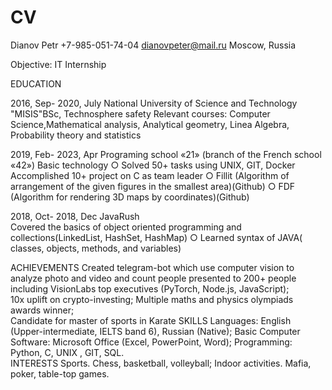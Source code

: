 # CV
Dianov Petr 
+7-985-051-74-04 
dianovpeter@mail.ru 
Moscow, Russia 
 
Objective:  IT Internship 
 
EDUCATION 
 
2016, Sep- 2020, July 
                 National University of Science and Technology "MISIS"BSc, Technosphere safety 
                    Relevant courses: Computer Science,Mathematical analysis, Analytical geometry, Linea Algebra, Probability theory and                       statistics 
 
2019, Feb- 2023, Apr 
                 Programing school «21» (branch of the French school «42»)
                    Basic technology ○ Solved 50+ tasks using UNIX, GIT, Docker 
                    Accomplished 10+ project on C as team leader ○ Fillit (Algorithm of arrangement of the given figures in the smallest                       area)(Github) ○ FDF (Algorithm for rendering 3D maps by coordinates)(Github) 
 
2018, Oct- 2018, Dec 
                 JavaRush   
                    Covered the basics of object oriented programming and collections(LinkedList, HashSet, HashMap) ○ Learned                                 syntax of JAVA( classes, objects, methods, and variables)
 
ACHIEVEMENTS 
  Created telegram-bot which use computer vision to analyze photo and video and count people 
  presented to 200+ people including VisionLabs top executives (PyTorch, Node.js, JavaScript);                                             
  10x uplift on crypto-investing; 
  Multiple maths and physics olympiads awards winner;  
  Сandidate for master of sports in Karate 
SKILLS 
  Languages: English (Upper-intermediate, IELTS band 6), Russian (Native); 
  Basic Computer Software: Microsoft Office (Excel, PowerPoint, Word);
  Programming: Python, C, UNIX , GIT, SQL.  
INTERESTS 
  Sports. Chess, basketball, volleyball; 
  Indoor activities. Mafia, poker, table-top games. 
